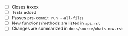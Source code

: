 <!-- Feel free to remove check-list items aren't relevant to your change -->

- [ ] Closes #xxxx
- [ ] Tests added
- [ ] Passes `pre-commit run --all-files`
- [ ] New functions/methods are listed in `api.rst`
- [ ] Changes are summarized in `docs/source/whats-new.rst`
